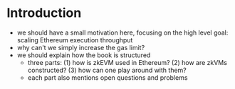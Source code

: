 # Introduction

- we should have a small motivation here, focusing on the high level goal: scaling Ethereum execution throughput
- why can't we simply increase the gas limit?
- we should explain how the book is structured
    * three parts: (1) how is zkEVM used in Ethereum? (2) how are zkVMs constructed? (3) how can one play around with them?
    * each part also mentions open questions and problems
